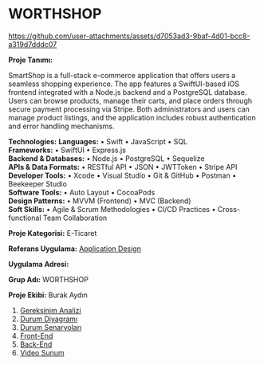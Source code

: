 # WORTHSHOP

https://github.com/user-attachments/assets/d7053ad3-9baf-4d01-bcc8-a319d7dddc07


**Proje Tanımı:**

SmartShop is a full-stack e-commerce application that offers users a seamless shopping experience. The app features a SwiftUI-based iOS
frontend integrated with a Node.js backend and a PostgreSQL database. Users can browse products, manage their carts, and place orders
through secure payment processing via Stripe. Both administrators and users can manage product listings, and the application includes robust
authentication and error handling mechanisms.

**Technologies:**
**Languages:** • Swift • JavaScript • SQL  
**Frameworks:** • SwiftUI • Express.js  
**Backend & Databases:** • Node.js • PostgreSQL • Sequelize  
**APIs & Data Formats:** • RESTful API • JSON • JWTToken • Stripe API  
**Developer Tools:** • Xcode • Visual Studio • Git & GitHub • Postman • Beekeeper Studio  
**Software Tools:** • Auto Layout • CocoaPods  
**Design Patterns:** • MVVM (Frontend) • MVC (Backend)  
**Soft Skills:** • Agile & Scrum Methodologies • CI/CD Practices • Cross-functional Team Collaboration  

**Proje Kategorisi:** E-Ticaret

**Referans Uygulama:** [Application Design](Application-Design.md)

**Uygulama Adresi:**

**Grup Adı:** WORTHSHOP

**Proje Ekibi:** Burak Aydın

1. [Gereksinim Analizi](Gereksinim-Analizi.md)
2. [Durum Diyagramı](Durum-Diyagramı.md)
3. [Durum Senaryoları](Durum-Senaryoları.md)
4. [Front-End](Front-End.md)
5. [Back-End](Back-End.md)
6. [Video Sunum](Sunum.md)


